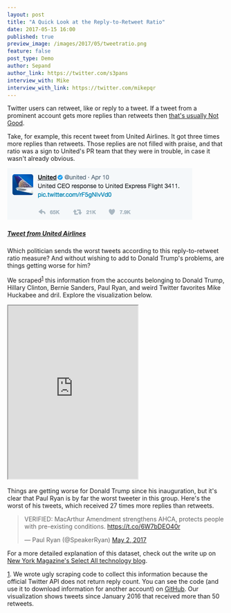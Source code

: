 ```yaml
---
layout: post
title: "A Quick Look at the Reply-to-Retweet Ratio"
date: 2017-05-15 16:00
published: true
preview_image: /images/2017/05/tweetratio.png
feature: false
post_type: Demo
author: Sepand
author_link: https://twitter.com/s3pans
interview_with: Mike
interview_with_link: https://twitter.com/mikepqr
---
```


Twitter users can retweet, like or reply to a tweet. If a tweet from a
prominent account gets more replies than retweets then [that's usually Not
Good](http://www.esquire.com/news-politics/news/a54440/twitter-ratio-reply/).

Take, for example, this recent tweet from United Airlines. It got three
times more replies than retweets. Those replies are not filled with praise, and
that ratio was a sign to United's PR team that they were in trouble, in case it
wasn't already obvious.

![United Airlines tweet](/static/images/2017/05/united_airlines_tweet.png)

##### [Tweet from United Airlines](https://twitter.com/united/status/851471781827420160)

Which politician sends the worst tweets according to this reply-to-retweet
ratio measure? And without wishing to add to Donald Trump's problems, are
things getting worse for him?

We scraped<sup><a name="footnote1ref" href="#footnote1">1</a></sup> this information from the accounts
belonging to Donald Trump, Hillary Clinton, Bernie Sanders, Paul Ryan, and
weird Twitter favorites Mike Huckabee and dril. Explore the visualization
below.

<iframe class="ffl-demo" src="http://fastforwardlabs.github.io/tweetratio/" height="400px"></iframe>

Things are getting worse for Donald Trump since his inauguration, but it's
clear that Paul Ryan is by far the worst tweeter in this group. Here's the
worst of his tweets, which received 27 times more replies than retweets.

<blockquote class="twitter-tweet" data-lang="en"><p lang="en"
dir="ltr">VERIFIED: MacArthur Amendment strengthens AHCA, protects people with
pre-existing conditions. <a
href="https://t.co/6W7bDEO40r">https://t.co/6W7bDEO40r</a></p>&mdash; Paul Ryan
(@SpeakerRyan) <a
href="https://twitter.com/SpeakerRyan/status/859442620187193345">May 2,
2017</a></blockquote> <script async src="//platform.twitter.com/widgets.js"
charset="utf-8"></script>

For a more detailed explanation of this dataset, check out the write up on [New
York Magazine's Select All technology
blog](http://nymag.com/selectall/2017/05/paul-ryan-has-worst-ratio-on-twitter.html).

<a name="footnote1" href="#footnote1ref">1</a>. We wrote ugly scraping code to
collect this information because the official Twitter API does not return reply
count. You can see the code (and use it to download information for another
account) on [GitHub](https://github.com/fastforwardlabs/tweetratio). Our
visualization shows tweets since January 2016 that received more than 50
retweets.
